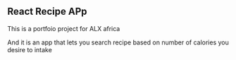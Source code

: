 ## React Recipe APp

This is a portfoio project for ALX africa

And it is an app that lets you search recipe based on number of calories you desire to intake



